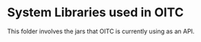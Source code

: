 # System Libraries used in OITC
This folder involves the jars that OITC is currently using as an API.